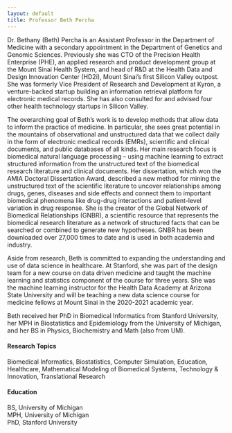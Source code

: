 ```yaml
---
layout: default
title: Professor Beth Percha
---
```


Dr. Bethany (Beth) Percha is an Assistant Professor in the Department of Medicine with a secondary appointment in the Department of Genetics and Genomic Sciences. Previously she was CTO of the Precision Health Enterprise (PHE), an applied research and product development group at the Mount Sinai Health System, and head of R&D at the Health Data and Design Innovation Center (HD2i), Mount Sinai’s first Silicon Valley outpost. She was formerly Vice President of Research and Development at Kyron, a venture-backed startup building an information retrieval platform for electronic medical records. She has also consulted for and advised four other health technology startups in Silicon Valley.

The overarching goal of Beth’s work is to develop methods that allow data to inform the practice of medicine. In particular, she sees great potential in the mountains of observational and unstructured data that we collect daily in the form of electronic medical records (EMRs), scientific and clinical documents, and public databases of all kinds. Her main research focus is biomedical natural language processing – using machine learning to extract structured information from the unstructured text of the biomedical research literature and clinical documents. Her dissertation, which won the AMIA Doctoral Dissertation Award, described a new method for mining the unstructured text of the scientific literature to uncover relationships among drugs, genes, diseases and side effects and connect them to important biomedical phenomena like drug-drug interactions and patient-level variation in drug response. She is the creator of the Global Network of Biomedical Relationships (GNBR), a scientific resource that represents the biomedical research literature as a network of structured facts that can be searched or combined to generate new hypotheses. GNBR has been downloaded over 27,000 times to date and is used in both academia and industry.

Aside from research, Beth is committed to expanding the understanding and use of data science in healthcare. At Stanford, she was part of the design team for a new course on data driven medicine and taught the machine learning and statistics component of the course for three years. She was the machine learning instructor for the Health Data Academy at Arizona State University and will be teaching a new data science course for medicine fellows at Mount Sinai in the 2020-2021 academic year.

Beth received her PhD in Biomedical Informatics from Stanford University, her MPH in Biostatistics and Epidemiology from the University of Michigan, and her BS in Physics, Biochemistry and Math (also from UM).

#### Research Topics
Biomedical Informatics, Biostatistics, Computer Simulation, Education, Healthcare, Mathematical Modeling of Biomedical Systems, Technology & Innovation, Translational Research

#### Education
BS, University of Michigan  
MPH, University of Michigan  
PhD, Stanford University  
